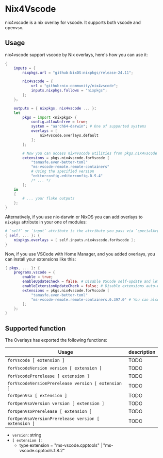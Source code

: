 # Nix4Vscode

nix4vscode is a nix overlay for vscode. It supports both vscode and openvsx.

## Usage

nix4vscode support vscode by Nix overlays, here's how you can use it:

```nix
{
    inputs = {
        nixpkgs.url = "github:NixOS:nixpkgs/release-24.11";

        nix4vscode = {
            url = "github:nix-community/nix4vscode";
            inputs.nixpkgs.follows = "nixpkgs";
        };
    };

    outputs = { nixpkgs, nix4vscode ... }:
    let
        pkgs = import <nixpkgs> {
            config.allowUnfree = true;
            system = "aarch64-darwin"; # One of supported systems
            overlays = [
                nix4vscode.overlays.default
            ];
        };

        # Now you can access nix4vscode utilities from pkgs.nix4vscode
        extensions = pkgs.nix4vscode.forVscode [
            "tamasfe.even-better-toml"
            "ms-vscode-remote.remote-containers"
            # Using the specified version
            "editorconfig.editorconfig.0.9.4"
            /* ... */
        ];
    in
    {
        # ... your flake outputs
    };
}
```

Alternatively, if you use nix-darwin or NixOS you can add overlays to `nixpkgs` attribute in your one of modules:

```nix
# `self` or `input` attribute is the attribute you pass via `specialArgs` when you call `darwinSystem` or `nixosSystem`
{ self, ... }: {
    nixpkgs.overlays = [ self.inputs.nix4vscode.forVscode ];
}
```

Now, if you use VSCode with Home Manager, and you added overlays, you can install your extensions like this:

```nix
{ pkgs, ... }: {
    programs.vscode = {
        enable = true;
        enableUpdateCheck = false; # Disable VSCode self-update and let Home Manager to manage VSCode versions instead.
        enableExtensionUpdateCheck = false; # Disable extensions auto-update and let nix4vscode manage updates and extensions
        extensions = pkgs.nix4vscode.forVscode [
            "tamasfe.even-better-toml"
            "ms-vscode-remote.remote-containers.0.397.0" # You can also install specific version of extensions
        ];
    };
}
```

## Supported function

The Overlays has exported the following functions:

| Usage                                                          | description   |
| -------------------------------------------------------------- | ------------- |
| `forVscode [ extension ]`                                        | TODO          |
| `forVscodeVersion version [ extension ]`                         | TODO          |
| `forVscodePrerelease [ extension ]`                              | TODO          |
| `forVscodeVersionPrerelease version [ extension ]`               | TODO          |
| `forOpenVsx [ extension ]`                                       | TODO          |
| `forOpenVsxVersion version [ extension ]`                        | TODO          |
| `forOpenVsxPrerelease [ extension ]`                             | TODO          |
| `forOpenVsxVersionPrerelease version [ extension ]`              | TODO          |

* `version`: string
* `[ extension ]`:
    * type extension = "ms-vscode.cpptools" | "ms-vscode.cpptools.1.8.2"
